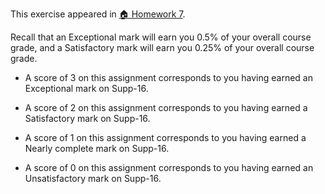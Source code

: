This exercise appeared in <a href="assignment: 🏠 Homework 7">🏠 Homework 7</a>.

Recall that an Exceptional mark will earn you 0.5% of your overall course grade, and a Satisfactory mark will earn you 0.25% of your overall course grade.

* A score of 3 on this assignment corresponds to you having earned an Exceptional mark on Supp-16.

* A score of 2 on this assignment corresponds to you having earned a Satisfactory mark on Supp-16.

* A score of 1 on this assignment corresponds to you having earned a Nearly complete mark on Supp-16.

* A score of 0 on this assignment corresponds to you having earned an Unsatisfactory mark on Supp-16.